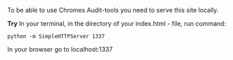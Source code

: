 To be able to use Chromes Audit-tools you need to serve this site locally.

**Try**
In your terminal, in the directory of your index.html - file, run command:

`python -m SimpleHTTPServer 1337`

In your browser go to localhost:1337
